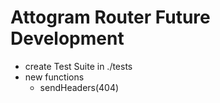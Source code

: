 # Attogram Router Future Development

* create Test Suite in ./tests
* new functions
  * sendHeaders(404)    
